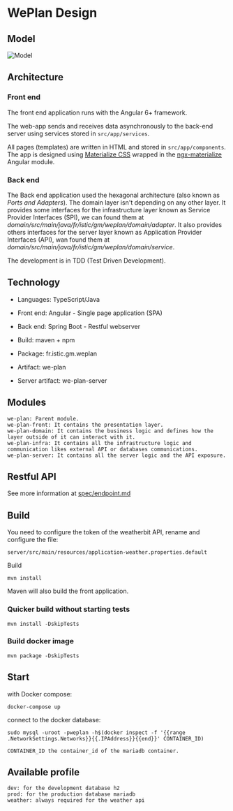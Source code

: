 # WePlan Design

## Model

![Model](http://www.plantuml.com/plantuml/proxy?src=https://raw.githubusercontent.com/ISTIC-M2-ILa-GM/WePlan/dev/spec/model.puml)

## Architecture

### Front end

The front end application runs with the Angular 6+ framework.

The web-app sends and receives data asynchronously to the back-end server using services stored in `src/app/services`.

All pages (templates) are written in HTML and stored in `src/app/components`. The app is designed using [Materialize CSS](https://materializecss.com/) wrapped in the [ngx-materialize](https://github.com/sherweb/ngx-materialize) Angular module.

### Back end

The Back end application used the hexagonal architecture (also known as *Ports and Adapters*). The domain layer isn't depending on any other layer. It provides some interfaces for the infrastructure layer known as Service Provider Interfaces (SPI), we can found them at *domain/src/main/java/fr/istic/gm/weplan/domain/adapter*. It also provides others interfaces for the server layer known as Application Provider Interfaces (API), wan found them at *domain/src/main/java/fr/istic/gm/weplan/domain/service*. 

The development is in TDD (Test Driven Development).

## Technology

* Languages: TypeScript/Java
* Front end: Angular - Single page application (SPA)
* Back end: Spring Boot - Restful webserver
* Build: maven + npm

* Package: fr.istic.gm.weplan
* Artifact: we-plan
* Server artifact: we-plan-server

## Modules

    we-plan: Parent module.
    we-plan-front: It contains the presentation layer.
    we-plan-domain: It contains the business logic and defines how the layer outside of it can interact with it.
    we-plan-infra: It contains all the infrastructure logic and communication likes external API or databases communications.
    we-plan-server: It contains all the server logic and the API exposure.
    
## Restful API

See more information at [spec/endpoint.md](https://github.com/ISTIC-M2-ILa-GM/WePlan/blob/dev/spec/endpoint.md)

## Build

You need to configure the token of the weatherbit API, rename and configure the file:
    
    server/src/main/resources/application-weather.properties.default

Build

    mvn install

Maven will also build the front application. 
    
### Quicker build without starting tests

    mvn install -DskipTests
    
### Build docker image

    mvn package -DskipTests
    
## Start

with Docker compose:

    docker-compose up
    
connect to the docker database:

    sudo mysql -uroot -pweplan -h$(docker inspect -f '{{range .NetworkSettings.Networks}}{{.IPAddress}}{{end}}' CONTAINER_ID)
    
    CONTAINER_ID the container_id of the mariadb container.
  

## Available profile

    dev: for the development database h2
    prod: for the production database mariadb
    weather: always required for the weather api    
